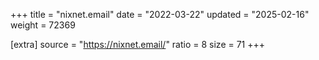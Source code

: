 +++
title = "nixnet.email"
date = "2022-03-22"
updated = "2025-02-16"
weight = 72369

[extra]
source = "https://nixnet.email/"
ratio = 8
size = 71
+++
